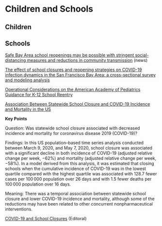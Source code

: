 # Children and Schools


## Children



## Schools

[Safe Bay Area school reopenings may be possible with stringent
social-distancing measures and reductions in community
transmission](https://publichealth.berkeley.edu/news-media/school-news/safe-bay-area-school-reopenings-may-be-possible/) (news)

[The effect of school closures and reopening strategies on COVID-19
infection dynamics in the San Francisco Bay Area: a cross-sectional
survey and modeling
analysis](https://www.medrxiv.org/content/10.1101/2020.08.06.20169797v1) 

[Operational Considerations on the American Academy of Pediatrics Guidance for K-12 School Reentry](https://jamanetwork.com/journals/jamapediatrics/fullarticle/2769435)

[Association Between Statewide School Closure and COVID-19 Incidence and Mortality in the US](https://jamanetwork.com/journals/jama/fullarticle/2769034)

**Key Points**

Question:  Was statewide school closure associated with decreased incidence and mortality for coronavirus disease 2019 (COVID-19)?

Findings:  In this US population–based time series analysis conducted between March 9, 2020, and May 7, 2020, school closure was associated with a significant decline in both incidence of COVID-19 (adjusted relative change per week, −62%) and mortality (adjusted relative change per week, −58%). In a model derived from this analysis, it was estimated that closing schools when the cumulative incidence of COVID-19 was in the lowest quartile compared with the highest quartile was associated with 128.7 fewer cases per 100 000 population over 26 days and with 1.5 fewer deaths per 100 000 population over 16 days.

Meaning:  There was a temporal association between statewide school closure and lower COVID-19 incidence and mortality, although some of the reductions may have been related to other concurrent nonpharmaceutical interventions.


[COVID-19 and School Closures](https://jamanetwork.com/journals/jama/fullarticle/2769033) (Editoral)
